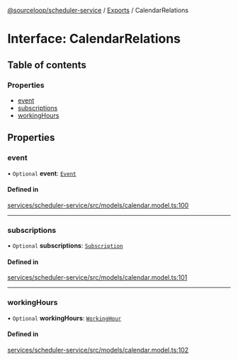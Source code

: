 [@sourceloop/scheduler-service](../README.md) / [Exports](../modules.md) / CalendarRelations

# Interface: CalendarRelations

## Table of contents

### Properties

- [event](CalendarRelations.md#event)
- [subscriptions](CalendarRelations.md#subscriptions)
- [workingHours](CalendarRelations.md#workinghours)

## Properties

### event

• `Optional` **event**: [`Event`](../classes/Event.md)

#### Defined in

[services/scheduler-service/src/models/calendar.model.ts:100](https://github.com/sourcefuse/loopback4-microservice-catalog/blob/00e854d46/services/scheduler-service/src/models/calendar.model.ts#L100)

___

### subscriptions

• `Optional` **subscriptions**: [`Subscription`](../classes/Subscription.md)

#### Defined in

[services/scheduler-service/src/models/calendar.model.ts:101](https://github.com/sourcefuse/loopback4-microservice-catalog/blob/00e854d46/services/scheduler-service/src/models/calendar.model.ts#L101)

___

### workingHours

• `Optional` **workingHours**: [`WorkingHour`](../classes/WorkingHour.md)

#### Defined in

[services/scheduler-service/src/models/calendar.model.ts:102](https://github.com/sourcefuse/loopback4-microservice-catalog/blob/00e854d46/services/scheduler-service/src/models/calendar.model.ts#L102)
